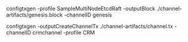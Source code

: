 configtxgen -profile SampleMultiNodeEtcdRaft -outputBlock ./channel-artifacts/genesis.block -channelID genesis

configtxgen -outputCreateChannelTx ./channel-artifacts/channel.tx -channelID crmchannel -profile CRM
